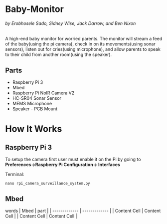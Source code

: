 # Baby-Monitor
######  by Erobhosele Sado, Sidney Wise, Jack Darrow, and  Ben Nixon                                                                                                     
A high-end baby monitor for worried parents. The monitor will stream a feed of the baby(using the pi camera), check in on its movements(using sonar sensors), listen out for cries(using microphone), and allow parents to speak to their child from another room(using the speaker).

## Parts
- Raspberry Pi 3 
- Mbed
- Raspberry Pi NoIR Camera V2
- HC-SR04 Sonar Sensor
- MEMS Microphone
- Speaker - PCB Mount

# How It Works
## Raspberry Pi 3
To setup the camera first user must enable it on the Pi by going to **Preferences->Raspberry Pi Configuration-> Interfaces**

Terminal:
```
nano rpi_camera_surveillance_system.py

```

## Mbed
words
| Mbed  | part |
| ------------- | ------------- |
| Content Cell  | Content Cell  |
| Content Cell  | Content Cell  |
